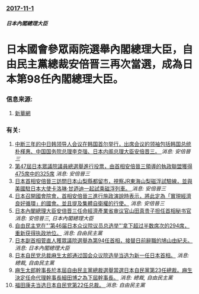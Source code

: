 ### [2017-11-1](/news/2017/11/1/index.md)

##### 日本內閣總理大臣
# 日本國會參眾兩院選舉內閣總理大臣，自由民主黨總裁安倍晋三再次當選，成為日本第98任內閣總理大臣。 




### 信息来源:

1. [新華網](http://news.xinhuanet.com/world/2017-11/01/c_1121892064.htm)

### 有关:

1. [中断三年的中日韩领导人会议在韩国首尔举行，出席会议的领袖包括韩国总统朴槿惠、中国国务院总理李克强、日本内阁总理大臣安倍晋三。 ](/zh/news/2015/11/1/中断三年的中日韩领导人会议在韩国首尔举行-出席会议的领袖包括韩国总统朴槿惠-中国国务院总理李克强-日本内阁总理大臣安倍晋.md) _消息: 安倍晉三_
2. [第47屆日本眾議院議員總選舉進行投票，由首相安倍晉三領導的執政聯盟獲得475席中的325席](/zh/news/2014/12/14/第47屆日本眾議院議員總選舉進行投票-由首相安倍晉三領導的執政聯盟獲得475席中的325席.md) _消息: 安倍晉三_
3. [ 日本首相安倍晉三訪問日本山梨縣都留市，視察JR東海山梨磁浮試驗線，並與美國駐日本大使卡洛琳·甘迺迪一起試乘磁浮列車。 ](/zh/news/2014/04/12/日本首相安倍晉三訪問日本山梨縣都留市-視察JR東海山梨磁浮試驗線-並與美國駐日本大使卡洛琳-甘迺迪一起試乘磁浮列車.md) _消息: 安倍晉三_
4. [ 日本召開國會院會，首相安倍晉三進行施政演說時表示，將此定為「實現經濟良好循環」的國會。並且提及集體自衛權的行使。](/zh/news/2014/01/24/日本召開國會院會-首相安倍晉三進行施政演說時表示-將此定為-實現經濟良好循環-的國會-並且提及集體自衛權的行使.md) _消息: 安倍晉三_
5. [ 日本內閣總理大臣安倍晋三任命經濟產業省审议官山田真贵子担任首相秘书官 ](/zh/news/2013/11/28/日本內閣總理大臣安倍晋三任命經濟產業省审议官山田真贵子担任首相秘书官.md) _消息: 安倍晉三, 日本內閣總理大臣_
6. [自由民主党在"'第46届日本众议院议员总选举"'拿下超过半数席次的294席，重新获得执政地位。](/zh/news/2012/12/16/自由民主党在-第46届日本众议院议员总选举-拿下超过半数席次的294席-重新获得执政地位.md) _消息: 自由民主黨_
7. [ 日本副首相菅直人獲眾議院選舉為第94任首相，接替日前辭職的鳩山由紀夫。](/zh/news/2010/06/4/日本副首相菅直人獲眾議院選舉為第94任首相-接替日前辭職的鳩山由紀夫.md) _消息: 日本內閣總理大臣_
8. [日本自民党总裁麻生太郎通过国会众议院选举当选为新一任日本首相。](/zh/news/2008/09/24/日本自民党总裁麻生太郎通过国会众议院选举当选为新一任日本首相.md) _消息: 總裁, 自由民主黨_
9. [麻生太郎幹事長於本屆自由民主黨總裁選舉當選日本自民黨第23任總裁。麻生決定任命代理幹事長細田博之為下屆幹事長。](/zh/news/2008/09/22/麻生太郎幹事長於本屆自由民主黨總裁選舉當選日本自民黨第23任總裁-麻生決定任命代理幹事長細田博之為下屆幹事長.md) _消息: 總裁, 自由民主黨_
10. [福田康夫当选日本自民党第22任总裁。 ](/zh/news/2007/09/23/福田康夫当选日本自民党第22任总裁.md) _消息: 自由民主黨_
